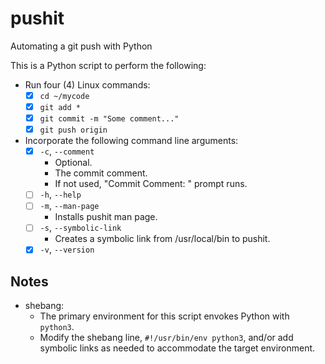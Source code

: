 # pushit
Automating a git push with Python

This is a Python script to perform the following:
* Run four (4) Linux commands:
  - [x] `cd ~/mycode`
  - [x] `git add *`
  - [x] `git commit -m "Some comment..."`
  - [x] `git push origin`
* Incorporate the following command line arguments:
  - [x] `-c`, `--comment`
    * Optional.
    * The commit comment.
    * If not used, "Commit Comment: " prompt runs.
  - [ ] `-h`, `--help`
  - [ ] `-m`, `--man-page`
    * Installs pushit man page.
  - [ ] `-s`, `--symbolic-link`
    * Creates a symbolic link from /usr/local/bin to pushit.
  - [x] `-v`, `--version`

Notes
---
* shebang:
  * The primary environment for this script envokes Python with `python3`.
  * Modify the shebang line, `#!/usr/bin/env python3`, and/or add symbolic links as needed to accommodate the target environment.
